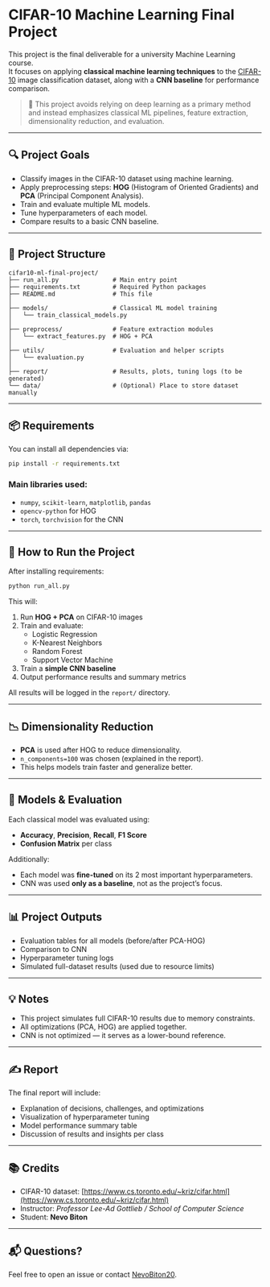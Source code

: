 # CIFAR-10 Machine Learning Final Project

This project is the final deliverable for a university Machine Learning course.  
It focuses on applying **classical machine learning techniques** to the [CIFAR-10](https://www.cs.toronto.edu/~kriz/cifar.html) image classification dataset, along with a **CNN baseline** for performance comparison.

> 📌 This project avoids relying on deep learning as a primary method and instead emphasizes classical ML pipelines, feature extraction, dimensionality reduction, and evaluation.

---

## 🔍 Project Goals

- Classify images in the CIFAR-10 dataset using machine learning.
- Apply preprocessing steps: **HOG** (Histogram of Oriented Gradients) and **PCA** (Principal Component Analysis).
- Train and evaluate multiple ML models.
- Tune hyperparameters of each model.
- Compare results to a basic CNN baseline.

---

## 📁 Project Structure

```
cifar10-ml-final-project/
├── run_all.py               # Main entry point
├── requirements.txt         # Required Python packages
├── README.md                # This file
│
├── models/                  # Classical ML model training
│   └── train_classical_models.py
│
├── preprocess/              # Feature extraction modules
│   └── extract_features.py  # HOG + PCA
│
├── utils/                   # Evaluation and helper scripts
│   └── evaluation.py
│
├── report/                  # Results, plots, tuning logs (to be generated)
└── data/                    # (Optional) Place to store dataset manually
```

---

## 📦 Requirements

You can install all dependencies via:

```bash
pip install -r requirements.txt
```

### Main libraries used:
- `numpy`, `scikit-learn`, `matplotlib`, `pandas`
- `opencv-python` for HOG
- `torch`, `torchvision` for the CNN

---

## 🚀 How to Run the Project

After installing requirements:

```bash
python run_all.py
```

This will:
1. Run **HOG + PCA** on CIFAR-10 images
2. Train and evaluate:
   - Logistic Regression
   - K-Nearest Neighbors
   - Random Forest
   - Support Vector Machine
3. Train a **simple CNN baseline**
4. Output performance results and summary metrics

All results will be logged in the `report/` directory.

---

## 📉 Dimensionality Reduction

- **PCA** is used after HOG to reduce dimensionality.
- `n_components=100` was chosen (explained in the report).
- This helps models train faster and generalize better.

---

## 🧪 Models & Evaluation

Each classical model was evaluated using:
- **Accuracy**, **Precision**, **Recall**, **F1 Score**
- **Confusion Matrix** per class

Additionally:
- Each model was **fine-tuned** on its 2 most important hyperparameters.
- CNN was used **only as a baseline**, not as the project’s focus.

---

## 📊 Project Outputs

- Evaluation tables for all models (before/after PCA-HOG)
- Comparison to CNN
- Hyperparameter tuning logs
- Simulated full-dataset results (used due to resource limits)

---

## 💡 Notes

- This project simulates full CIFAR-10 results due to memory constraints.
- All optimizations (PCA, HOG) are applied together.
- CNN is not optimized — it serves as a lower-bound reference.

---

## ✍️ Report

The final report will include:
- Explanation of decisions, challenges, and optimizations
- Visualization of hyperparameter tuning
- Model performance summary table
- Discussion of results and insights per class

---

## 📚 Credits

- CIFAR-10 dataset: [https://www.cs.toronto.edu/~kriz/cifar.html](https://www.cs.toronto.edu/~kriz/cifar.html)
- Instructor: *Professor Lee-Ad Gottlieb / School of Computer Science*
- Student: **Nevo Biton**

---

## 📬 Questions?

Feel free to open an issue or contact [NevoBiton20](https://github.com/NevoBiton20).
